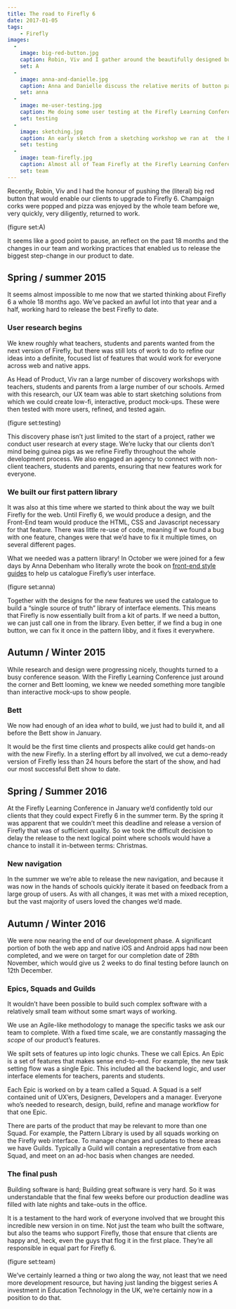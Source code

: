 ```yaml
---
title: The road to Firefly 6
date: 2017-01-05
tags:
    - Firefly
images:
  -
    image: big-red-button.jpg
    caption: Robin, Viv and I gather around the beautifully designed button to activate Firefly 6 in our offices in Hammersmith, 12th December 2016
    set: A
  -
    image: anna-and-danielle.jpg
    caption: Anna and Danielle discuss the relative merits of button patterns in the old Firefly office, October 2015
    set: anna
  -
    image: me-user-testing.jpg
    caption: Me doing some user testing at the Firefly Learning Conference in Birmingham, November 2016
    set: testing
  -
    image: sketching.jpg
    caption: An early sketch from a sketching workshop we ran at  the Firefly offices
    set: testing
  -
    image: team-firefly.jpg
    caption: Almost all of Team Firefly at the Firefly Learning Conference in Birmingham, 15th November 2016
    set: team
---
```

Recently, Robin, Viv and I had the honour of pushing the (literal) big red button that would enable our clients to upgrade to Firefly 6. Champaign corks were popped and pizza was enjoyed by the whole team before we, very quickly, very diligently, returned to work. 

(figure set:A)

It seems like a good point to pause, an reflect on the past 18 months and the changes in our team and working practices that enabled us to release the biggest step-change in our product to date.

## Spring / summer 2015

It seems almost impossible to me now that we started thinking about Firefly 6 a whole 18 months ago. We’ve packed an awful lot into that year and a half, working hard to release the best Firefly to date.

### User research begins

We knew roughly what teachers, students and parents wanted from the next version of Firefly, but there was still lots of work to do to refine our ideas into a definite, focused list of features that would work for everyone across web and native apps.

As Head of Product, Viv ran a large number of discovery workshops with teachers, students and parents from a large number of our schools. Armed with this research, our UX team was able to start sketching solutions from which we could create low-fi, interactive, product mock-ups. These were then tested with more users, refined, and tested again.

(figure set:testing)

This discovery phase isn’t just limited to the start of a project, rather we conduct user research at every stage. We’re lucky that our clients don’t mind being guinea pigs as we refine Firefly throughout the whole development process. We also engaged an agency to connect with non-client teachers, students and parents, ensuring that new features work for everyone.

### We built our first pattern library

It was also at this time where we started to think about the way we built Firefly for the web. Until Firefly 6, we would produce a design, and the Front-End team would produce the HTML, CSS and Javascript necessary for that feature. There was little re-use of code, meaning if we found a bug with one feature, changes were that we’d have to fix it multiple times, on several different pages.

What we needed was a pattern library! In October we were joined for a few days by Anna Debenham who literally wrote the book on [front-end style guides](http://www.maban.co.uk/projects/front-end-style-guides/) to help us catalogue Firefly’s user interface. 

(figure set:anna)

Together with the designs for the new features we used the catalogue to build a “single source of truth” library of interface elements. This means that Firefly is now essentially built from a kit of parts. If we need a button, we can just call one in from the library. Even better, if we find a bug in one button, we can fix it once in the pattern libby, and it fixes it everywhere.

## Autumn / Winter 2015

While research and design were progressing nicely, thoughts turned to a busy conference season. With the Firefly Learning Conference just around the corner and Bett looming, we knew we needed something more tangible than interactive mock-ups to show people.

### Bett

We now had enough of an idea _what_ to build, we just had to build it, and all before the Bett show in January.

It would be the first time clients and prospects alike could get hands-on with the new Firefly. In a sterling effort by all involved, we cut a demo-ready version of Firefly less than 24 hours before the start of the show, and had our most successful Bett show to date.

## Spring / Summer 2016

At the Firefly Learning Conference in January we’d confidently told our clients that they could expect Firefly 6 in the summer term. By the spring it was apparent that we couldn’t meet this deadline and release a version of Firefly that was of sufficient quality. So we took the difficult decision to delay the release to the next logical point where schools would have a chance to install it in-between terms: Christmas.

### New navigation

In the summer we we’re able to release the new navigation, and because it was now in the hands of schools quickly iterate it based on feedback from a large group of users. As with all changes, it was met with a mixed reception, but the vast majority of users loved the changes we’d made.

## Autumn / Winter 2016

We were now nearing the end of our development phase. A significant portion of both the web app and native iOS and Android apps had now been completed, and we were on target for our completion date of 28th November, which would give us 2 weeks to do final testing before launch on 12th December.

### Epics, Squads and Guilds

It wouldn’t have been possible to build such complex software with a relatively small team without some smart ways of working.  

We use an Agile-like methodology to manage the specific tasks we ask our team to complete. With a fixed time scale, we are constantly massaging the _scope_ of our product’s features. 

We spilt sets of features up into logic chunks. These we call Epics. An Epic is a set of features that makes sense end-to-end. For example, the new task setting flow was a single Epic. This included all the backend logic, and user interface elements for teachers, parents and students.

Each Epic is worked on by a team called a Squad. A Squad is a self contained unit of UX’ers, Designers, Developers and a manager. Everyone who’s needed to research, design, build, refine and manage workflow for that one Epic.

There are parts of the product that may be relevant to more than one Squad. For example, the Pattern Library is used by all squads working on the Firefly web interface. To manage changes and updates to these areas we have Guilds. Typically a Guild will contain a representative from each Squad, and meet on an ad-hoc basis when changes are needed.

### The final push

Building software is hard; Building great software is very hard. So it was understandable that the final few weeks before our production deadline was filled with late nights and take-outs in the office.

It is a testament to the hard work of everyone involved that we brought this incredible new version in on time. Not just the team who built the software, but also the teams who support Firefly, those that ensure that clients are happy and, heck, even the guys that flog it in the first place. They’re all responsible in equal part for Firefly 6.

(figure set:team)

We’ve certainly learned a thing or two along the way, not least that we need more development resource, but having just landing the biggest series A investment in Education Technology in the UK, we’re certainly now in a position to do that.